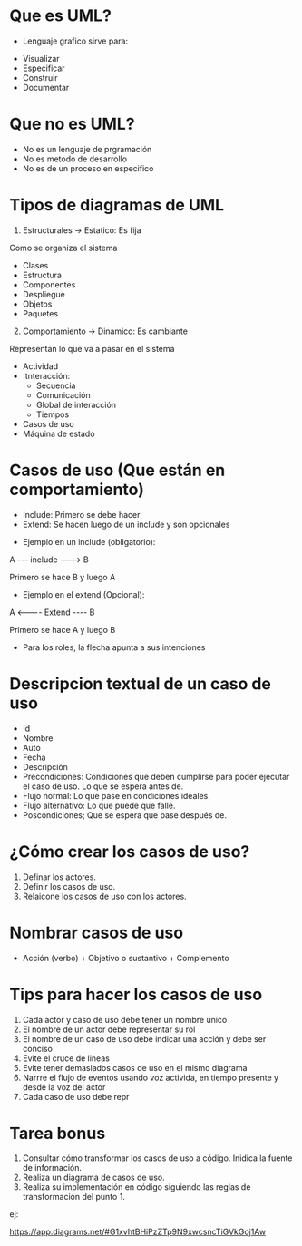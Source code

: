# Que es UML?

* Lenguaje grafico sirve para:
- Visualizar
- Especificar
- Construir
- Documentar

# Que no es UML?

- No es un lenguaje de prgramación
- No es metodo de desarrollo
- No es de un proceso en especifico

# Tipos de diagramas de UML

1. Estructurales -> Estatico: Es fija

Como se organiza el sistema

- Clases
- Estructura
- Componentes
- Despliegue
- Objetos
- Paquetes

2. Comportamiento -> Dinamico: Es cambiante

Representan lo que va a pasar en el sistema

- Actividad
- Itnteracción:
    * Secuencia
    * Comunicación
    * Global de interacción
    * Tiempos
- Casos de uso
- Máquina de estado

# Casos de uso (Que están en comportamiento)

- Include: Primero se debe hacer
- Extend: Se hacen luego de un include y son opcionales

* Ejemplo en un include (obligatorio):

A --- include ---> B

Primero se hace B y luego A


* Ejemplo en el extend (Opcional):

A <---- Extend ---- B

Primero se hace A y luego B

- Para los roles, la flecha apunta a sus intenciones  

# Descripcion textual de un caso de uso

* Id
* Nombre
* Auto
* Fecha
* Descripción
* Precondiciones: Condiciones que deben cumplirse para poder ejecutar el caso de uso. Lo que se espera antes de.
* Flujo normal: Lo que pase en condiciones ideales.
* Flujo alternativo: Lo que puede que falle.
* Poscondiciones; Que se espera que pase después de.

# ¿Cómo crear los casos de uso?

1. Definar los actores.
2. Definir los casos de uso.
3. Relaicone los casos de uso con los actores.

# Nombrar casos de uso

- Acción (verbo) + Objetivo o sustantivo + Complemento

# Tips para hacer los casos de uso

1. Cada actor y caso de uso debe tener un nombre único
2. El nombre de un actor debe representar su rol
3. El nombre de un caso de uso debe indicar una acción y debe ser conciso
4. Evite el cruce de lineas
5. Evite tener demasiados casos de uso en el mismo diagrama
6. Narrre el flujo de eventos usando voz activida, en tiempo presente y desde la voz del actor
7. Cada caso de uso debe repr

# Tarea bonus

1. Consultar cómo transformar los casos de uso a código. Inidica la fuente de información.
2. Realiza un diagrama de casos de uso.
3. Realiza su implementación en código siguiendo las reglas de transformación del punto 1.


ej:

https://app.diagrams.net/#G1xvhtBHiPzZTp9N9xwcsncTiGVkGoj1Aw